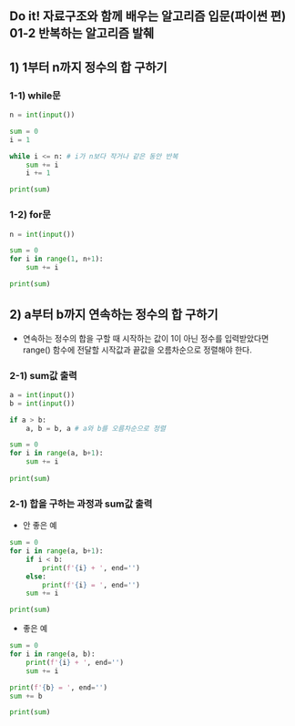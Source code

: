 ## Do it! 자료구조와 함께 배우는 알고리즘 입문(파이썬 편) 01-2 반복하는 알고리즘 발췌

## 1) 1부터 n까지 정수의 합 구하기

### 1-1) while문
```python
n = int(input())

sum = 0
i = 1

while i <= n: # i가 n보다 작거나 같은 동안 반복
	sum += i
	i += 1

print(sum)
```

### 1-2) for문
```python
n = int(input())

sum = 0
for i in range(1, n+1):
	sum += i

print(sum)
```

## 2) a부터 b까지 연속하는 정수의 합 구하기
- 연속하는 정수의 합을 구할 때 시작하는 값이 1이 아닌 정수를 입력받았다면 range() 함수에 전달할 시작값과 끝값을 오름차순으로 정렬해야 한다.

### 2-1) sum값 출력
```python
a = int(input())
b = int(input())

if a > b: 
	a, b = b, a # a와 b를 오름차순으로 정렬

sum = 0
for i in range(a, b+1):
	sum += i
  
print(sum)
```

### 2-1) 합을 구하는 과정과 sum값 출력

- 안 좋은 예
```python
sum = 0
for i in range(a, b+1):
	if i < b:
		print(f'{i} + ', end='')
	else:
		print(f'{i} = ', end='')
	sum += i

print(sum)
```

- 좋은 예
```python
sum = 0
for i in range(a, b):
	print(f'{i} + ', end='')
	sum += i

print(f'{b} = ', end='')
sum += b

print(sum)
```





